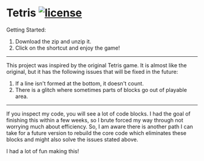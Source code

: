 # Tetris [![license](https://img.shields.io/github/license/DAVFoundation/captain-n3m0.svg?style=flat-square)](https://github.com/subhamb123/Tetris/blob/main/LICENSE)

Getting Started:
1) Download the zip and unzip it.
2) Click on the shortcut and enjoy the game!

---------------------------------------------------------------------------------------------------------------------------------------------------------------------------------

This project was inspired by the original Tetris game. It is almost like the original, but it has the following issues that will be fixed in the future:

1) If a line isn't formed at the bottom, it doesn't count. 
2) There is a glitch where sometimes parts of blocks go out of playable area. 

---------------------------------------------------------------------------------------------------------------------------------------------------------------------------------

If you inspect my code, you will see a lot of code blocks. I had the goal of finishing this within a few weeks, so I brute forced my way through not worrying much about efficiency. So, I am aware there is another path I can take for a future version to rebuild the core code which eliminates these blocks and might also solve the issues stated above. 

I had a lot of fun making this!
